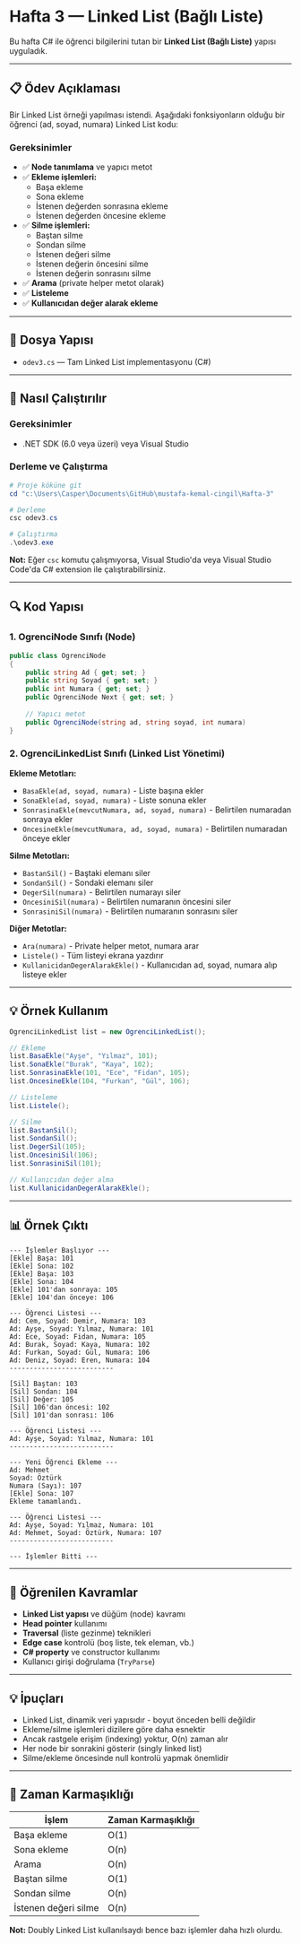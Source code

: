 # Hafta 3 — Linked List (Bağlı Liste)

Bu hafta C# ile öğrenci bilgilerini tutan bir **Linked List (Bağlı Liste)** yapısı uyguladık.

---

## 📋 Ödev Açıklaması

Bir Linked List örneği yapılması istendi. Aşağıdaki fonksiyonların olduğu bir öğrenci (ad, soyad, numara) Linked List kodu:

### Gereksinimler
- ✅ **Node tanımlama** ve yapıcı metot
- ✅ **Ekleme işlemleri:**
  - Başa ekleme
  - Sona ekleme
  - İstenen değerden sonrasına ekleme
  - İstenen değerden öncesine ekleme
- ✅ **Silme işlemleri:**
  - Baştan silme
  - Sondan silme
  - İstenen değeri silme
  - İstenen değerin öncesini silme
  - İstenen değerin sonrasını silme
- ✅ **Arama** (private helper metot olarak)
- ✅ **Listeleme**
- ✅ **Kullanıcıdan değer alarak ekleme**

---

## 📁 Dosya Yapısı

- `odev3.cs` — Tam Linked List implementasyonu (C#)

---

## 🚀 Nasıl Çalıştırılır

### Gereksinimler
- .NET SDK (6.0 veya üzeri) veya Visual Studio

### Derleme ve Çalıştırma

```powershell
# Proje köküne git
cd "c:\Users\Casper\Documents\GitHub\mustafa-kemal-cingil\Hafta-3"

# Derleme
csc odev3.cs

# Çalıştırma
.\odev3.exe
```

**Not:** Eğer `csc` komutu çalışmıyorsa, Visual Studio'da veya Visual Studio Code'da C# extension ile çalıştırabilirsiniz.

---

## 🔍 Kod Yapısı

### 1. OgrenciNode Sınıfı (Node)
```csharp
public class OgrenciNode
{
    public string Ad { get; set; }
    public string Soyad { get; set; }
    public int Numara { get; set; }
    public OgrenciNode Next { get; set; }
    
    // Yapıcı metot
    public OgrenciNode(string ad, string soyad, int numara)
}
```

### 2. OgrenciLinkedList Sınıfı (Linked List Yönetimi)

**Ekleme Metotları:**
- `BasaEkle(ad, soyad, numara)` - Liste başına ekler
- `SonaEkle(ad, soyad, numara)` - Liste sonuna ekler
- `SonrasinaEkle(mevcutNumara, ad, soyad, numara)` - Belirtilen numaradan sonraya ekler
- `OncesineEkle(mevcutNumara, ad, soyad, numara)` - Belirtilen numaradan önceye ekler

**Silme Metotları:**
- `BastanSil()` - Baştaki elemanı siler
- `SondanSil()` - Sondaki elemanı siler
- `DegerSil(numara)` - Belirtilen numarayı siler
- `OncesiniSil(numara)` - Belirtilen numaranın öncesini siler
- `SonrasiniSil(numara)` - Belirtilen numaranın sonrasını siler

**Diğer Metotlar:**
- `Ara(numara)` - Private helper metot, numara arar
- `Listele()` - Tüm listeyi ekrana yazdırır
- `KullanicidanDegerAlarakEkle()` - Kullanıcıdan ad, soyad, numara alıp listeye ekler

---

## 💡 Örnek Kullanım

```csharp
OgrenciLinkedList list = new OgrenciLinkedList();

// Ekleme
list.BasaEkle("Ayşe", "Yılmaz", 101);
list.SonaEkle("Burak", "Kaya", 102);
list.SonrasinaEkle(101, "Ece", "Fidan", 105);
list.OncesineEkle(104, "Furkan", "Gül", 106);

// Listeleme
list.Listele();

// Silme
list.BastanSil();
list.SondanSil();
list.DegerSil(105);
list.OncesiniSil(106);
list.SonrasiniSil(101);

// Kullanıcıdan değer alma
list.KullanicidanDegerAlarakEkle();
```

---

## 📊 Örnek Çıktı

```
--- İşlemler Başlıyor ---
[Ekle] Başa: 101
[Ekle] Sona: 102
[Ekle] Başa: 103
[Ekle] Sona: 104
[Ekle] 101'dan sonraya: 105
[Ekle] 104'dan önceye: 106

--- Öğrenci Listesi ---
Ad: Cem, Soyad: Demir, Numara: 103
Ad: Ayşe, Soyad: Yılmaz, Numara: 101
Ad: Ece, Soyad: Fidan, Numara: 105
Ad: Burak, Soyad: Kaya, Numara: 102
Ad: Furkan, Soyad: Gül, Numara: 106
Ad: Deniz, Soyad: Eren, Numara: 104
--------------------------

[Sil] Baştan: 103
[Sil] Sondan: 104
[Sil] Değer: 105
[Sil] 106'dan öncesi: 102
[Sil] 101'dan sonrası: 106

--- Öğrenci Listesi ---
Ad: Ayşe, Soyad: Yılmaz, Numara: 101
--------------------------

--- Yeni Öğrenci Ekleme ---
Ad: Mehmet
Soyad: Öztürk
Numara (Sayı): 107
[Ekle] Sona: 107
Ekleme tamamlandı.

--- Öğrenci Listesi ---
Ad: Ayşe, Soyad: Yılmaz, Numara: 101
Ad: Mehmet, Soyad: Öztürk, Numara: 107
--------------------------

--- İşlemler Bitti ---
```

---

## 🎯 Öğrenilen Kavramlar

- **Linked List yapısı** ve düğüm (node) kavramı
- **Head pointer** kullanımı
- **Traversal** (liste gezinme) teknikleri
- **Edge case** kontrolü (boş liste, tek eleman, vb.)
- **C# property** ve constructor kullanımı
- Kullanıcı girişi doğrulama (`TryParse`)

---

## 💡 İpuçları

- Linked List, dinamik veri yapısıdır - boyut önceden belli değildir
- Ekleme/silme işlemleri dizilere göre daha esnektir
- Ancak rastgele erişim (indexing) yoktur, O(n) zaman alır
- Her node bir sonrakini gösterir (singly linked list)
- Silme/ekleme öncesinde null kontrolü yapmak önemlidir

---

## 🔗 Zaman Karmaşıklığı

| İşlem | Zaman Karmaşıklığı |
|-------|-------------------|
| Başa ekleme | O(1) |
| Sona ekleme | O(n) |
| Arama | O(n) |
| Baştan silme | O(1) |
| Sondan silme | O(n) |
| İstenen değeri silme | O(n) |

**Not:** Doubly Linked List kullanılsaydı bence bazı işlemler daha hızlı olurdu.